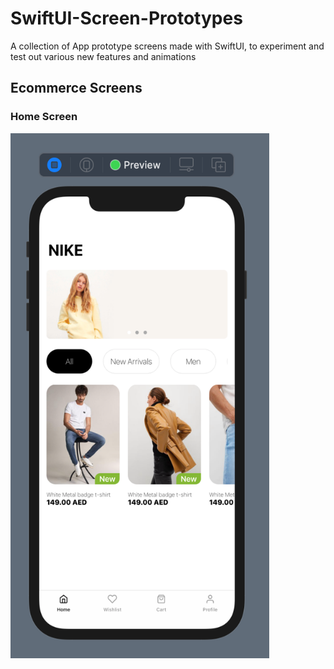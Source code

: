 # SwiftUI-Screen-Prototypes
A collection of App prototype screens made with SwiftUI, to experiment and test out various new features and animations

## Ecommerce Screens

### Home Screen

<img src="/Ecommerce Screens/home.png" width="414" height="840"> 
